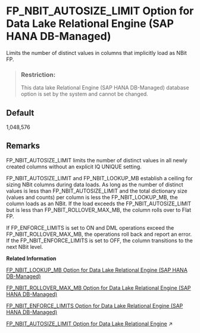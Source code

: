 <!-- loio829744c675a441899d9aa46a28873eab -->

# FP\_NBIT\_AUTOSIZE\_LIMIT Option for Data Lake Relational Engine \(SAP HANA DB-Managed\)

Limits the number of distinct values in columns that implicitly load as NBit FP.



> ### Restriction:  
> This data lake Relational Engine \(SAP HANA DB-Managed\) database option is set by the system and cannot be changed.



<a name="loio829744c675a441899d9aa46a28873eab__section_qfz_vb3_3rb"/>

## Default

1,048,576



<a name="loio829744c675a441899d9aa46a28873eab__section_erq_zkp_ywb"/>

## Remarks

FP\_NBIT\_AUTOSIZE\_LIMIT limits the number of distinct values in all newly created columns without an explicit IQ UNIQUE setting.

FP\_NBIT\_AUTOSIZE\_LIMIT and FP\_NBIT\_LOOKUP\_MB establish a ceiling for sizing NBit columns during data loads. As long as the number of distinct values is less than FP\_NBIT\_AUTOSIZE\_LIMIT and the total dictionary size \(values and counts\) per column is less the FP\_NBIT\_LOOKUP\_MB, the column loads as an NBit. If the load exceeds the FP\_NBIT\_AUTOSIZE\_LIMIT but is less than FP\_NBIT\_ROLLOVER\_MAX\_MB, the column rolls over to Flat FP.

If FP\_ENFORCE\_LIMITS is set to ON and DML operations exceed the FP\_NBIT\_ROLLOVER\_MAX\_MB, the operations roll back and report an error. If the FP\_NBIT\_ENFORCE\_LIMITS is set to OFF, the column transitions to the next NBit level.

**Related Information**  


[FP\_NBIT\_LOOKUP\_MB Option for Data Lake Relational Engine \(SAP HANA DB-Managed\)](fp-nbit-lookup-mb-option-for-data-lake-relational-engine-sap-hana-db-managed-3a6a1e3.md "Limits the total dictionary size per column for implicit NBit FP columns.")

[FP\_NBIT\_ROLLOVER\_MAX\_MB Option for Data Lake Relational Engine \(SAP HANA DB-Managed\)](fp-nbit-rollover-max-mb-option-for-data-lake-relational-engine-sap-hana-db-managed-9035f14.md "Sets a threshold for the total dictionary size for implicit NBit rollovers to Flat FP.")

[FP\_NBIT\_ENFORCE\_LIMITS Option for Data Lake Relational Engine \(SAP HANA DB-Managed\)](fp-nbit-enforce-limits-option-for-data-lake-relational-engine-sap-hana-db-managed-2e6a10d.md "Enforces sizing limits for explicit and implicit NBit columns.")

[FP_NBIT_AUTOSIZE_LIMIT Option for Data Lake Relational Engine](https://help.sap.com/viewer/19b3964099384f178ad08f2d348232a9/2023_1_QRC/en-US/a873755184f21015a76ff1329f851c5d.html "Limits the number of distinct values in columns that implicitly load as NBit FP.") :arrow_upper_right:

